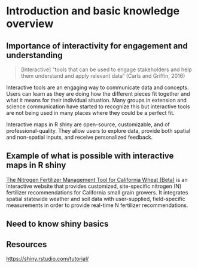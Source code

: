 # Introduction and basic knowledge overview

## Importance of interactivity for engagement and understanding

> [Interactive] "tools that can be used to engage stakeholders and help them understand and apply relevant data“ (Carls and Griffin, 2016)

Interactive tools are an engaging way to communicate data and concepts. Users can learn as they are doing how the different pieces fit together and what it means for their individual situation. Many groups in extension and science communication have started to recognize this but interactive tools are not being used in many places where they could be a perfect fit. 

Interactive maps in R shiny are open-source, customizable, and of professional-quality. They allow users to explore data, provide both spatial and non-spatial inputs, and receive personalized feedback.


## Example of what is possible with interactive maps in R shiny

[The Nitrogen Fertilizer Management Tool for California Wheat (Beta)](https://smallgrain-n-management.plantsciences.ucdavis.edu/) is an interactive website that provides customized, site-specific nitrogen (N) fertilizer recommendations for California small grain growers. It integrates spatial statewide weather and soil data with user-supplied, field-specific measurements in order to provide real-time N fertilizer recommendations. 

## Need to know shiny basics

## Resources 

https://shiny.rstudio.com/tutorial/
